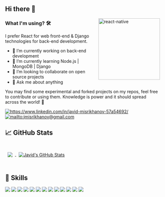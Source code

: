 ## Hi there 👋

<img src="https://github.com/ezranbayantemur/ezranbayantemur/blob/master/animation_500_kd7ngokt.gif" alt="react-native" width=200 height=200 align="right">

### What I'm using? 🛠  
I prefer React for web front-end & Django technologies for back-end development.
<br/>

- 🔭 I’m currently working on back-end development 
- 🌱 I’m currently learning Node.js | MongoDB | Django
- 👯 I’m looking to collaborate on open source projects
- 💬 Ask me about anything

You may find some experimental and forked projects on my repos, feel free to contribute or using them.
Knowledge is power and it should spread across the world! 💪

<a href="https://www.linkedin.com/in/javid-misrikhanov-57a54692/" target="_blank">
    <img src="https://img.shields.io/badge/%20-linkedin-0072b1" alt="https://www.linkedin.com/in/javid-misrikhanov-57a54692/">
</a>
<a href="mailto:jmisrikhanov@gmail.com" target="_blank">
    <img src="https://img.shields.io/badge/%20-gmail-B23121" alt="mailto:jmisrikhanov@gmail.com">
</a>
<!-- <a href="#" target="_blank">
    <img src="https://img.shields.io/badge/%20-medium-black" alt="#">
</a> -->

## &#x1f4c8; GitHub Stats

<br>

<a href="https://github.com/jmisrikhanov">
  <img align="center" style="margin:0.5rem" src="https://github-readme-stats.vercel.app/api/top-langs/?username=jmisrikhanov&hide=html,css&title_color=ffffff&text_color=c9cacc&icon_color=4AB197&bg_color=1A2B34" />
</a>

<a href="https://github.com/jmisrikhanov">
  <img align="center" style="margin:0.5rem" src="https://github-readme-stats.vercel.app/api?username=jmisrikhanov&show_icons=true&line_height=27&count_private=true&title_color=ffffff&text_color=c9cacc&icon_color=4AB097&bg_color=1A2B34" alt="Javid's GitHub Stats" />
</a>

<br>
<br>

## 💼 Skills

![](https://img.shields.io/badge/Code-React-informational?style=flat&logo=react&logoColor=white&color=4AB197)
![](https://img.shields.io/badge/Code-Redux-informational?style=flat&logo=Redux&logoColor=white&color=4AB197)
![](https://img.shields.io/badge/Code-JavaScript-informational?style=flat&logo=JavaScript&logoColor=white&color=4AB197)
![](https://img.shields.io/badge/Style-CSS-informational?style=flat&logo=css3&logoColor=white&color=4AB197)
![](https://img.shields.io/badge/Style-Sass-informational?style=flat&logo=Sass&logoColor=white&color=4AB197)
![](https://img.shields.io/badge/Style-Stylus-informational?style=flat&logo=Stylus&logoColor=white&color=4AB197)
![](https://img.shields.io/badge/Code-MySQL-informational?style=flat&logo=MySQL&logoColor=white&color=4AB197)
![](https://img.shields.io/badge/Tools-Docker-informational?style=flat&logo=docker&logoColor=white&color=4AB197)
![](https://img.shields.io/badge/Tools-Netlify-informational?style=flat&logo=netlify&logoColor=white&color=4AB197)
![](https://img.shields.io/badge/Tools-Postman-informational?style=flat&logo=Postman&logoColor=white&color=4AB197)
![](https://img.shields.io/badge/Tools-GitHub-informational?style=flat&logo=GitHub&logoColor=white&color=4AB197)
![](https://img.shields.io/badge/Tools-GitLab-informational?style=flat&logo=GitLab&logoColor=white&color=4AB197)
![](https://img.shields.io/badge/Tools-Jira-informational?style=flat&logo=Jira-Software&logoColor=white&color=4AB197)



